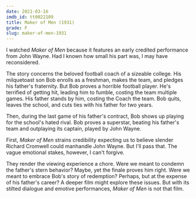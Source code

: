 ```yaml
---
date: 2021-03-16
imdb_id: tt0022109
title: Maker of Men (1931)
grade: F
slug: maker-of-men-1931
---
```


I watched _Maker of Men_ because it features an early credited performance from John Wayne. Had I known how small his part was, I may have reconsidered.

<!-- end -->

The story concerns the beloved football coach of a sizeable college. His milquetoast son Bob enrolls as a freshman, makes the team, and pledges his father's fraternity. But Bob proves a horrible football player. He's terrified of getting hit, leading him to fumble, costing the team multiple games. His father stands by him, costing the Coach the team. Bob quits, leaves the school, and cuts ties with his father for two years.

Then, during the last game of his father's contract, Bob shows up playing for the school's hated rival. Bob proves a superstar, beating his father's team and outplaying its captain, played by John Wayne.

First, _Maker of Men_ strains credibility expecting us to believe slender Richard Cromwell could manhandle John Wayne. But I'll pass that. The vague emotional stakes, however, I can't forgive.

They render the viewing experience a chore. Were we meant to condemn the father's stern behavior? Maybe, yet the finale proves him right. Were we meant to embrace Bob's story of redemption? Perhaps, but at the expense of his father's career? A deeper film might explore these issues. But with its stilted dialogue and emotive performances, _Maker of Men_ is not that film.
